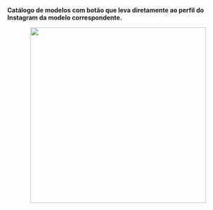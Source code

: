 <b>Catálogo de modelos com botão que leva diretamente ao perfil
do Instagram da modelo correspondente. </b>


<p align="center">
  <img width="400" src="gif_Ex.gif">
  </p>
